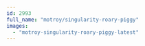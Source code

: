 ```yaml
---
id: 2993
full_name: "motroy/singularity-roary-piggy"
images: 
  - "motroy-singularity-roary-piggy-latest"
---
```


